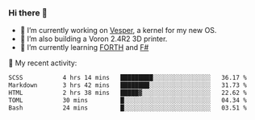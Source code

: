 ### Hi there 👋

<!--
**berkus/berkus** is a ✨ _special_ ✨ repository because its `README.md` (this file) appears on your GitHub profile.

Here are some ideas to get you started:

- 🔭 I’m currently working on ...
- 🌱 I’m currently learning ...
- 👯 I’m looking to collaborate on ...
- 🤔 I’m looking for help with ...
- 💬 Ask me about ...
- 📫 How to reach me: ...
- 😄 Pronouns: ...
- ⚡ Fun fact: ...
-->

- 🔭 I’m currently working on [Vesper](https://github.com/metta-systems/vesper), a kernel for my new OS.
- 🔭 I’m also building a Voron 2.4R2 3D printer.
- 🌱 I’m currently learning [FORTH](http://forth.com/starting-forth/) and [F#](https://fsharpforfunandprofit.com/)

💼 My recent activity:

<!--START_SECTION:waka-->

```txt
SCSS           4 hrs 14 mins   █████████░░░░░░░░░░░░░░░░   36.17 %
Markdown       3 hrs 42 mins   ████████░░░░░░░░░░░░░░░░░   31.73 %
HTML           2 hrs 38 mins   █████▓░░░░░░░░░░░░░░░░░░░   22.62 %
TOML           30 mins         █░░░░░░░░░░░░░░░░░░░░░░░░   04.34 %
Bash           24 mins         █░░░░░░░░░░░░░░░░░░░░░░░░   03.51 %
```

<!--END_SECTION:waka-->
